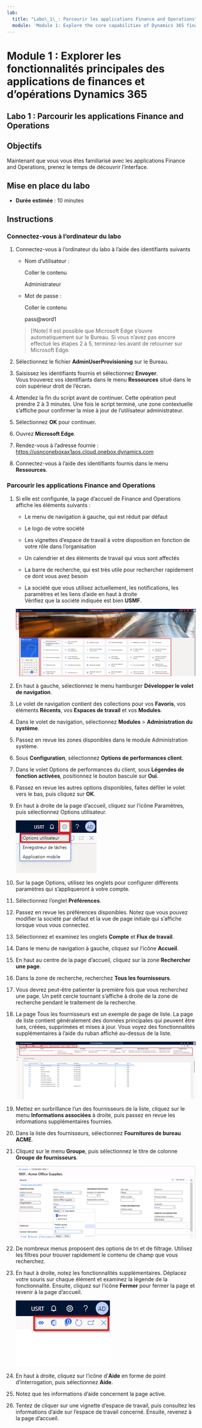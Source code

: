 ```yaml
---
lab:
  title: "Labo\_1\_: Parcourir les applications Finance and Operations"
  module: 'Module 1: Explore the core capabilities of Dynamics 365 finance and operations apps'
---
```


# <a name="module-1-explore-the-core-capabilities-of-dynamics-365-finance-and-operations-apps"></a>Module 1 : Explorer les fonctionnalités principales des applications de finances et d’opérations Dynamics 365

## <a name="lab-1---navigate-finance-and-operations-apps"></a>Labo 1 : Parcourir les applications Finance and Operations

## <a name="objectives"></a>Objectifs

Maintenant que vous vous êtes familiarisé avec les applications Finance and Operations, prenez le temps de découvrir l’interface.

## <a name="lab-setup"></a>Mise en place du labo

- **Durée estimée** : 10 minutes

## <a name="instructions"></a>Instructions

### <a name="sign-in-to-the-lab-computer"></a>Connectez-vous à l’ordinateur du labo

1. Connectez-vous à l’ordinateur du labo à l’aide des identifiants suivants

    - Nom d’utilisateur :

        Coller le contenu

        Administrateur

    - Mot de passe :

        Coller le contenu

        pass@word1

    >[!Note] Il est possible que Microsoft Edge s’ouvre automatiquement sur le Bureau. Si vous n’avez pas encore effectué les étapes 2 à 5, terminez-les avant de retourner sur Microsoft Edge.

1. Sélectionnez le fichier **AdminUserProvisioning** sur le Bureau.

1. Saisissez les identifiants fournis et sélectionnez **Envoyer**.  
Vous trouverez vos identifiants dans le menu **Ressources** situé dans le coin supérieur droit de l’écran.

1. Attendez la fin du script avant de continuer. Cette opération peut prendre 2 à 3 minutes. Une fois le script terminé, une zone contextuelle s’affiche pour confirmer la mise à jour de l’utilisateur administrateur.

1. Sélectionnez **OK** pour continuer.

1. Ouvrez **Microsoft Edge**.

1. Rendez-vous à l’adresse fournie : <https://usnconeboxax1aos.cloud.onebox.dynamics.com>

1. Connectez-vous à l’aide des identifiants fournis dans le menu **Ressources**.

### <a name="navigate-finance-and-operations-apps"></a>Parcourir les applications Finance and Operations
1. Si elle est configurée, la page d’accueil de Finance and Operations affiche les éléments suivants :

    - Le menu de navigation à gauche, qui est réduit par défaut

    - Le logo de votre société

    - Les vignettes d’espace de travail à votre disposition en fonction de votre rôle dans l’organisation

    - Un calendrier et des éléments de travail qui vous sont affectés

    - La barre de recherche, qui est très utile pour rechercher rapidement ce dont vous avez besoin

    - La société que vous utilisez actuellement, les notifications, les paramètres et les liens d’aide en haut à droite  
    Vérifiez que la société indiquée est bien **USMF**.

    ![Page d’accueil de Dynamics 365 Finance and Operations où des zones sont mises en surbrillance](./media/m1-common-home-page.png)

1. En haut à gauche, sélectionnez le menu hamburger **Développer le volet de navigation**.

1. Le volet de navigation contient des collections pour vos **Favoris**, vos éléments **Récents**, vos **Espaces de travail** et vos **Modules**.

1. Dans le volet de navigation, sélectionnez **Modules** > **Administration du système**.

1. Passez en revue les zones disponibles dans le module Administration système.

1. Sous **Configuration**, sélectionnez **Options de performances client**.

1. Dans le volet Options de performances du client, sous **Légendes de fonction activées**, positionnez le bouton bascule sur **Oui**.

1. Passez en revue les autres options disponibles, faites défiler le volet vers le bas, puis cliquez sur **OK**.

1. En haut à droite de la page d’accueil, cliquez sur l’icône Paramètres, puis sélectionnez Options utilisateur.

    ![Capture d’écran affichant l’icône Paramètres et la liste déroulante Options utilisateur](./media/m1-common-settings-user-settings.png)

1. Sur la page Options, utilisez les onglets pour configurer différents paramètres qui s’appliqueront à votre compte.

1. Sélectionnez l’onglet **Préférences**.

1. Passez en revue les préférences disponibles. Notez que vous pouvez modifier la société par défaut et la vue de page initiale qui s’affiche lorsque vous vous connectez.

1. Sélectionnez et examinez les onglets **Compte** et **Flux de travail**.

1. Dans le menu de navigation à gauche, cliquez sur l’icône **Accueil**.

1. En haut au centre de la page d’accueil, cliquez sur la zone **Rechercher une page**.

1. Dans la zone de recherche, recherchez **Tous les fournisseurs**.

1. Vous devrez peut-être patienter la première fois que vous recherchez une page. Un petit cercle tournant s’affiche à droite de la zone de recherche pendant le traitement de la recherche.

1. La page Tous les fournisseurs est un exemple de page de liste. La page de liste contient généralement des données principales qui peuvent être lues, créées, supprimées et mises à jour. Vous voyez des fonctionnalités supplémentaires à l’aide du ruban affiché au-dessus de la liste.

    ![Liste de tous les fournisseurs où les fonctionnalités du menu sont mises en surbrillance](./media/m1-common-all-vendor-list-page.png)

1. Mettez en surbrillance l’un des fournisseurs de la liste, cliquez sur le menu **Informations associées** à droite, puis passez en revue les informations supplémentaires fournies.

1. Dans la liste des fournisseurs, sélectionnez **Fournitures de bureau ACME**.

1. Cliquez sur le menu **Groupe**, puis sélectionnez le titre de colonne **Groupe de fournisseurs**.

    ![Capture d’écran du titre de colonne Fournitures de bureau ACME du groupe Fournisseurs.](./media/m1-common-vendor-group-menu-24493345.png)

1. De nombreux menus proposent des options de tri et de filtrage. Utilisez les filtres pour trouver rapidement le contenu de champ que vous recherchez.

1. En haut à droite, notez les fonctionnalités supplémentaires. Déplacez votre souris sur chaque élément et examinez la légende de la fonctionnalité. Ensuite, cliquez sur l’icône **Fermer** pour fermer la page et revenir à la page d’accueil.

    ![Menu supérieur droit de la page de liste affichant des fonctionnalités supplémentaires qui permettent de se connecter à PowerApps, aux applications Office, d’actualiser la page, d’ouvrir une nouvelle fenêtre et de fermer](./media/m1-common-list-page-additional-features-menu.png)

1. En haut à droite, cliquez sur l’icône d’**Aide** en forme de point d’interrogation, puis sélectionnez **Aide**.

1. Notez que les informations d’aide concernent la page active.

1. Tentez de cliquer sur une vignette d’espace de travail, puis consultez les informations d’aide sur l’espace de travail concerné. Ensuite, revenez à la page d’accueil.
